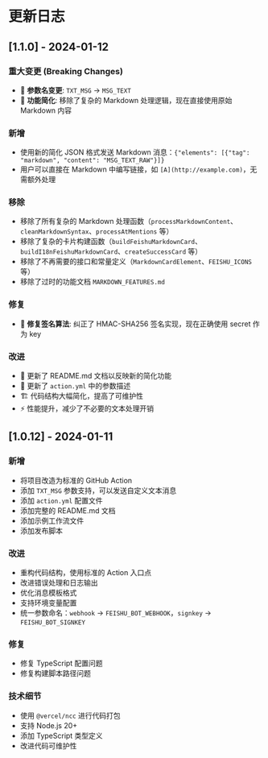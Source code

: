 # 更新日志

## [1.1.0] - 2024-01-12

### 重大变更 (Breaking Changes)
- 🚨 **参数名变更**: `TXT_MSG` → `MSG_TEXT`
- 🚨 **功能简化**: 移除了复杂的 Markdown 处理逻辑，现在直接使用原始 Markdown 内容

### 新增
- 使用新的简化 JSON 格式发送 Markdown 消息：`{"elements": [{"tag": "markdown", "content": "MSG_TEXT_RAW"}]}`
- 用户可以直接在 Markdown 中编写链接，如 `[A](http://example.com)`，无需额外处理

### 移除
- 移除了所有复杂的 Markdown 处理函数（`processMarkdownContent`、`cleanMarkdownSyntax`、`processAtMentions` 等）
- 移除了复杂的卡片构建函数（`buildFeishuMarkdownCard`、`buildI18nFeishuMarkdownCard`、`createSuccessCard` 等）
- 移除了不再需要的接口和常量定义（`MarkdownCardElement`、`FEISHU_ICONS` 等）
- 移除了过时的功能文档 `MARKDOWN_FEATURES.md`

### 修复
- 🐛 **修复签名算法**: 纠正了 HMAC-SHA256 签名实现，现在正确使用 secret 作为 key

### 改进
- 📝 更新了 README.md 文档以反映新的简化功能
- 📝 更新了 `action.yml` 中的参数描述
- 🏗️ 代码结构大幅简化，提高了可维护性
- ⚡ 性能提升，减少了不必要的文本处理开销

## [1.0.12] - 2024-01-11

### 新增
- 将项目改造为标准的 GitHub Action
- 添加 `TXT_MSG` 参数支持，可以发送自定义文本消息
- 添加 `action.yml` 配置文件
- 添加完整的 README.md 文档
- 添加示例工作流文件
- 添加发布脚本

### 改进
- 重构代码结构，使用标准的 Action 入口点
- 改进错误处理和日志输出
- 优化消息模板格式
- 支持环境变量配置
- 统一参数命名：`webhook` → `FEISHU_BOT_WEBHOOK`，`signkey` → `FEISHU_BOT_SIGNKEY`

### 修复
- 修复 TypeScript 配置问题
- 修复构建脚本路径问题

### 技术细节
- 使用 `@vercel/ncc` 进行代码打包
- 支持 Node.js 20+
- 添加 TypeScript 类型定义
- 改进代码可维护性
